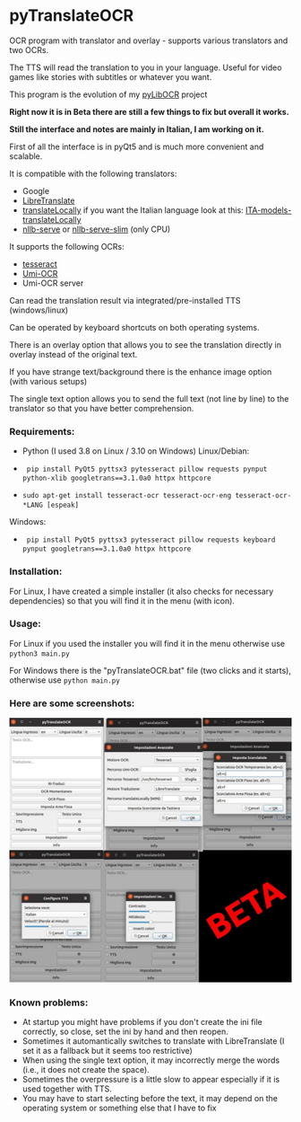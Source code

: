 # pyTranslateOCR
OCR program with translator and overlay - supports various translators and two OCRs. 

The TTS will read the translation to you in your language. Useful for video games like stories with subtitles or whatever you want.

This program is the evolution of my [pyLibOCR]( https://github.com/MoonDragon-MD/pyLibOCR) project

**Right now it is in Beta there are still a few things to fix but overall it works.**

**Still the interface and notes are mainly in Italian, I am working on it.**

First of all the interface is in pyQt5 and is much more convenient and scalable. 

It is compatible with the following translators:

- Google
- [LibreTranslate](https://github.com/LibreTranslate/LibreTranslate)
- [translateLocally]( https://github.com/XapaJIaMnu/translateLocally)  if you want the Italian language look at this: [ITA-models-translateLocally]( https://github.com/MoonDragon-MD/ITA-models-translateLocally-)
- [nllb-serve]( https://github.com/thammegowda/nllb-serve) or [nllb-serve-slim]( https://github.com/MoonDragon-MD/nllb-serve-slim) (only CPU)
  
It supports the following OCRs:

- [tesseract]( https://github.com/tesseract-ocr/tesseract)
- [Umi-OCR]( https://github.com/hiroi-sora/Umi-OCR)
- Umi-OCR server
  
Can read the translation result via integrated/pre-installed TTS (windows/linux)

Can be operated by keyboard shortcuts on both operating systems.

There is an overlay option that allows you to see the translation directly in overlay instead of the original text.

If you have strange text/background there is the enhance image option (with various setups)

The single text option allows you to send the full text (not line by line) to the translator so that you have better comprehension.

### Requirements:
- Python (I used 3.8 on Linux / 3.10 on Windows)
Linux/Debian:

-      pip install PyQt5 pyttsx3 pytesseract pillow requests pynput python-xlib googletrans==3.1.0a0 httpx httpcore
- ```sudo apt-get install tesseract-ocr tesseract-ocr-eng tesseract-ocr-*LANG [espeak]```
  
Windows:
-      pip install PyQt5 pyttsx3 pytesseract pillow requests keyboard pynput googletrans==3.1.0a0 httpx httpcore


### Installation:
For Linux, I have created a simple installer (it also checks for necessary dependencies) so that you will find it in the menu (with icon).

### Usage:
For Linux if you used the installer you will find it in the menu otherwise use ``` python3 main.py ```

For Windows there is the "pyTranslateOCR.bat" file (two clicks and it starts), otherwise use ``` python main.py ```

### Here are some screenshots:
![alt text](https://github.com/MoonDragon-MD/pyTranslateOCR/blob/main/img/ITA-BETA.jpg?raw=true)

### Known problems:
- At startup you might have problems if you don't create the ini file correctly, so close, set the ini by hand and then reopen.
- Sometimes it automantically switches to translate with LibreTranslate (I set it as a fallback but it seems too restrictive)
- When using the single text option, it may incorrectly merge the words (i.e., it does not create the space).
- Sometimes the overpressure is a little slow to appear especially if it is used together with TTS.
- You may have to start selecting before the text, it may depend on the operating system or something else that I have to fix


